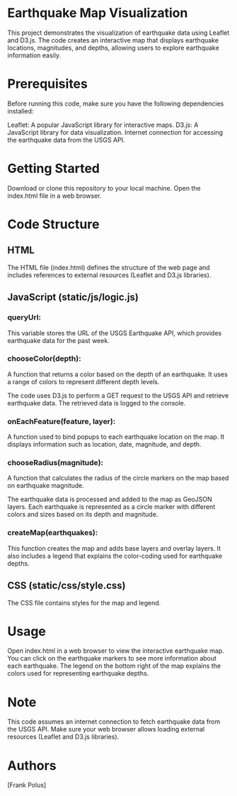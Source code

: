 # Earthquake Map Visualization
This project demonstrates the visualization of earthquake data using Leaflet and D3.js. The code creates an interactive map that displays earthquake locations, magnitudes, and depths, allowing users to explore earthquake information easily.

# Prerequisites
Before running this code, make sure you have the following dependencies installed:

Leaflet: A popular JavaScript library for interactive maps.
D3.js: A JavaScript library for data visualization.
Internet connection for accessing the earthquake data from the USGS API.

# Getting Started
Download or clone this repository to your local machine.
Open the index.html file in a web browser.

# Code Structure
## HTML
The HTML file (index.html) defines the structure of the web page and includes references to external resources (Leaflet and D3.js libraries).
## JavaScript (static/js/logic.js)
### queryUrl: 
This variable stores the URL of the USGS Earthquake API, which provides earthquake data for the past week.

### chooseColor(depth): 
A function that returns a color based on the depth of an earthquake. It uses a range of colors to represent different depth levels.

The code uses D3.js to perform a GET request to the USGS API and retrieve earthquake data. The retrieved data is logged to the console.

### onEachFeature(feature, layer): 
A function used to bind popups to each earthquake location on the map. It displays information such as location, date, magnitude, and depth.

### chooseRadius(magnitude): 
A function that calculates the radius of the circle markers on the map based on earthquake magnitude.

The earthquake data is processed and added to the map as GeoJSON layers. Each earthquake is represented as a circle marker with different colors and sizes based on its depth and magnitude.

### createMap(earthquakes): 
This function creates the map and adds base layers and overlay layers. It also includes a legend that explains the color-coding used for earthquake depths.

## CSS (static/css/style.css)
The CSS file contains styles for the map and legend.
# Usage
Open index.html in a web browser to view the interactive earthquake map.
You can click on the earthquake markers to see more information about each earthquake.
The legend on the bottom right of the map explains the colors used for representing earthquake depths.
# Note
This code assumes an internet connection to fetch earthquake data from the USGS API.
Make sure your web browser allows loading external resources (Leaflet and D3.js libraries).
# Authors
[Frank Polus]